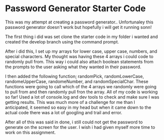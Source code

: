 # Password Generator Starter Code
This was my attempt at creating a password generator..
Unfortunaley this password generator doesn't work but hopefully i will get it running sonn!

The first thing i did was set clone the starter code in my folder i wanted and created the develop branch using the command prompt.

After i did this, I set up my arrays for lower case, upper case, numbers, and special characters. My thought was having these 4 arrays i could code to randomly pull from. This way i could also attach boolean statements from the prompts to the user asking what they wanted in their password.

I then added the following function; randomPick, randomLowerCase, randomeUpperCase, randomeNumber, and randomSpecialChar. These functions were going to call which of the 4 arrays we randomly were going to pull from and then randomly pull fron the array. All of my code is working so far! Used a lot of console.log and dev tools to check and make sure I was getting results. This was much more of a challenge for me than I anticipated, it seemed so easy in my head but when it came down to the actual code there was a lot of googling and trail and error. 

After all of this was said in done, i still could not get the password to generate on the screen for the user. I wish i had given myself more time to work on this assignment.
